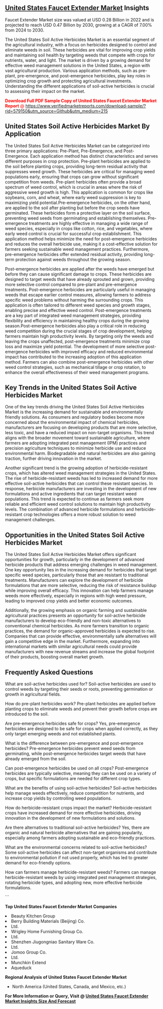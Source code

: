 <h2><a href="https://www.verifiedmarketreports.com/download-sample/?rid=579150&amp;utm_source=Github&amp;utm_medium=215" target="_blank">United States Faucet Extender Market</a> Insights</h2><p>Faucet Extender Market size was valued at USD 0.28 Billion in 2022 and is projected to reach USD 0.47 Billion by 2030, growing at a CAGR of 7.00% from 2024 to 2030.</p><p><p>The United States Soil Active Herbicides Market is an essential segment of the agricultural industry, with a focus on herbicides designed to control and eliminate weeds in soil. These herbicides are vital for improving crop yields and maintaining soil health by targeting weeds that compete with crops for nutrients, water, and light. The market is driven by a growing demand for effective weed management solutions in the United States, a region with vast agricultural production. Various application methods, such as pre-plant, pre-emergence, and post-emergence herbicides, play key roles in optimizing crop growth and protecting agricultural investments. Understanding the different applications of soil-active herbicides is crucial to assessing their impact on the market.<p><span class=""><span style="color: #ff0000;"><strong>Download Full PDF Sample Copy of United States Faucet Extender Market Report</strong> @ </span><a href="https://www.verifiedmarketreports.com/download-sample/?rid=579150&amp;utm_source=Github&amp;utm_medium=215" target="_blank">https://www.verifiedmarketreports.com/download-sample/?rid=579150&amp;utm_source=Github&amp;utm_medium=215</a></span></p></p><h2>United States Soil Active Herbicides Market By Application</h2><p>The United States Soil Active Herbicides Market can be categorized into three primary applications: Pre-Plant, Pre-Emergence, and Post-Emergence. Each application method has distinct characteristics and serves different purposes in crop protection. Pre-plant herbicides are applied to the soil before planting crops, providing long-term residual activity that suppresses weed growth. These herbicides are critical for managing weed populations early, ensuring that crops can grow without significant competition from weeds. Pre-plant herbicides often provide a broad spectrum of weed control, which is crucial in areas where the risk of aggressive weed growth is high. This application is common for crops like soybeans, corn, and wheat, where early weed suppression is key to maximizing yield potential.Pre-emergence herbicides, on the other hand, are applied to the soil after planting but before the crop seeds have germinated. These herbicides form a protective layer on the soil surface, preventing weed seeds from germinating and establishing themselves. Pre-emergence treatments are highly effective in managing a wide range of weed species, especially in crops like cotton, rice, and vegetables, where early weed control is crucial for successful crop establishment. This application method helps minimize the need for post-emergence herbicides and reduces the overall herbicide use, making it a cost-effective solution for farmers seeking sustainable weed management practices. Furthermore, pre-emergence herbicides offer extended residual activity, providing long-term protection against weeds throughout the growing season.<p>Post-emergence herbicides are applied after the weeds have emerged but before they can cause significant damage to crops. These herbicides are designed to target weeds that have already sprouted and grown, providing more selective control compared to pre-plant and pre-emergence treatments. Post-emergence herbicides are particularly useful in managing weeds that escape earlier control measures, allowing farmers to address specific weed problems without harming the surrounding crops. This application is often tailored to different weed species and growth stages, enabling precise and effective weed control. Post-emergence treatments are a key part of integrated weed management strategies, providing flexibility and efficiency in maintaining healthy crops during the growing season.Post-emergence herbicides also play a critical role in reducing weed competition during the crucial stages of crop development, helping farmers maintain high productivity levels. By targeting only the weeds and leaving the crops unaffected, post-emergence treatments minimize crop loss and maximize yield potential. The development of more selective post-emergence herbicides with improved efficacy and reduced environmental impact has contributed to the increasing adoption of this application method. Farmers can also combine post-emergence herbicides with other weed control strategies, such as mechanical tillage or crop rotation, to enhance the overall effectiveness of their weed management programs.<h2>Key Trends in the United States Soil Active Herbicides Market</h2><p>One of the key trends driving the United States Soil Active Herbicides Market is the increasing demand for sustainable and environmentally friendly solutions. As consumers and regulatory bodies become more concerned about the environmental impact of chemical herbicides, manufacturers are focusing on developing products that are more selective, less toxic, and have a reduced impact on non-target organisms. This trend aligns with the broader movement toward sustainable agriculture, where farmers are adopting integrated pest management (IPM) practices and precision agriculture techniques to minimize herbicide use and reduce environmental harm. Biodegradable and natural herbicides are also gaining traction, further driving innovation in the market.</p><p>Another significant trend is the growing adoption of herbicide-resistant crops, which has altered weed management strategies in the United States. The rise of herbicide-resistant weeds has led to increased demand for more effective soil-active herbicides that can control these resistant species. In response, herbicide manufacturers are investing in the development of new formulations and active ingredients that can target resistant weed populations. This trend is expected to continue as farmers seek more reliable and efficient weed control solutions to maintain high productivity levels. The combination of advanced herbicide formulations and herbicide-resistant crop technologies offers a more robust solution to weed management challenges.</p><h2>Opportunities in the United States Soil Active Herbicides Market</h2><p>The United States Soil Active Herbicides Market offers significant opportunities for growth, particularly in the development of advanced herbicide products that address emerging challenges in weed management. One key opportunity lies in the increasing demand for herbicides that target specific weed species, particularly those that are resistant to traditional treatments. Manufacturers can explore the development of herbicide formulations that are more selective, reducing the risk of resistance buildup while improving overall efficacy. This innovation can help farmers manage weeds more effectively, especially in regions with high weed pressure, leading to improved crop yields and better economic outcomes.</p><p>Additionally, the growing emphasis on organic farming and sustainable agricultural practices presents an opportunity for soil-active herbicide manufacturers to develop eco-friendly and non-toxic alternatives to conventional chemical herbicides. As more farmers transition to organic practices, the demand for organic-approved herbicides is expected to rise. Companies that can provide effective, environmentally safe alternatives will gain a competitive edge in the market. Furthermore, expanding into international markets with similar agricultural needs could provide manufacturers with new revenue streams and increase the global footprint of their products, boosting overall market growth.</p><h2>Frequently Asked Questions</h2><p>What are soil-active herbicides used for? Soil-active herbicides are used to control weeds by targeting their seeds or roots, preventing germination or growth in agricultural fields.</p><p>How do pre-plant herbicides work? Pre-plant herbicides are applied before planting crops to eliminate weeds and prevent their growth before crops are introduced to the soil.</p><p>Are pre-emergence herbicides safe for crops? Yes, pre-emergence herbicides are designed to be safe for crops when applied correctly, as they only target emerging weeds and not established plants.</p><p>What is the difference between pre-emergence and post-emergence herbicides? Pre-emergence herbicides prevent weed seeds from germinating, while post-emergence herbicides target weeds that have already emerged from the soil.</p><p>Can post-emergence herbicides be used on all crops? Post-emergence herbicides are typically selective, meaning they can be used on a variety of crops, but specific formulations are needed for different crop types.</p><p>What are the benefits of using soil-active herbicides? Soil-active herbicides help manage weeds effectively, reduce competition for nutrients, and increase crop yields by controlling weed populations.</p><p>How do herbicide-resistant crops impact the market? Herbicide-resistant crops have increased demand for more effective herbicides, driving innovation in the development of new formulations and solutions.</p><p>Are there alternatives to traditional soil-active herbicides? Yes, there are organic and natural herbicide alternatives that are gaining popularity, especially among farmers adopting sustainable and eco-friendly practices.</p><p>What are the environmental concerns related to soil-active herbicides? Some soil-active herbicides can affect non-target organisms and contribute to environmental pollution if not used properly, which has led to greater demand for eco-friendly options.</p><p>How can farmers manage herbicide-resistant weeds? Farmers can manage herbicide-resistant weeds by using integrated pest management strategies, rotating herbicide types, and adopting new, more effective herbicide formulations.</p>```</p><p><strong>Top United States Faucet Extender Market Companies</strong></p><div data-test-id=""><p><li>Beauty Kitchen Group</li><li> Berry Building Materials (Beijing) Co.</li><li> Ltd.</li><li> Wrigley Home Furnishing Group Co.</li><li> Ltd.</li><li> Shenzhen Jiugongniao Sanitary Ware Co.</li><li> Ltd.</li><li> Jomoo Group Co.</li><li> Ltd.</li><li> Munchkin Extend</li><li> Aqueduck</li></p><div><strong>Regional Analysis of&nbsp;United States Faucet Extender Market</strong></div><ul><li dir="ltr"><p dir="ltr">North America&nbsp;(United States, Canada, and Mexico, etc.)</p></li></ul><p><strong>For More Information or Query, Visit @&nbsp;</strong><strong><a href="https://www.verifiedmarketreports.com/product/faucet-extender-market/?utm_source=Github&amp;utm_medium=215" target="_blank">United States Faucet Extender Market Insights Size And Forecast</a></strong></p></div>
